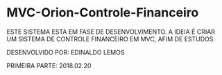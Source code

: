 # MVC-Orion-Controle-Financeiro

ESTE SISTEMA ESTA EM FASE DE DESENVOLVIMENTO.
A IDEIA É CRIAR UM SISTEMA DE CONTROLE FINANCEIRO EM MVC, AFIM DE ESTUDOS.

DESENVOLVIDO POR: EDINALDO LEMOS

PRIMEIRA PARTE: 2018.02.20
